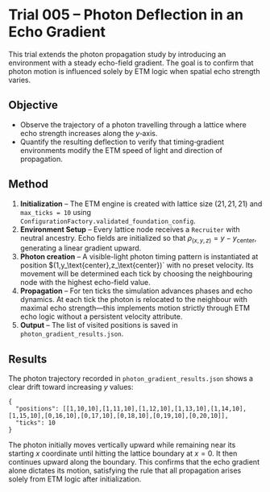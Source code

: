 # Trial 005 – Photon Deflection in an Echo Gradient

This trial extends the photon propagation study by introducing an environment with a steady echo-field gradient. The goal is to confirm that photon motion is influenced solely by ETM logic when spatial echo strength varies.

## Objective
- Observe the trajectory of a photon travelling through a lattice where echo strength increases along the $y$‑axis.
- Quantify the resulting deflection to verify that timing‐gradient environments modify the ETM speed of light and direction of propagation.

## Method
1. **Initialization** – The ETM engine is created with lattice size $(21,21,21)$ and `max_ticks = 10` using `ConfigurationFactory.validated_foundation_config`.
2. **Environment Setup** – Every lattice node receives a `Recruiter` with neutral ancestry. Echo fields are initialized so that $\rho_{(x,y,z)} = y - y_\text{center}$, generating a linear gradient upward.
3. **Photon creation** – A visible-light photon timing pattern is instantiated at position $(1,y_\text{center},z_\text{center})` with no preset velocity. Its movement will be determined each tick by choosing the neighbouring node with the highest echo-field value.
4. **Propagation** – For ten ticks the simulation advances phases and echo dynamics. At each tick the photon is relocated to the neighbour with maximal echo strength—this implements motion strictly through ETM echo logic without a persistent velocity attribute.
5. **Output** – The list of visited positions is saved in `photon_gradient_results.json`.


## Results
The photon trajectory recorded in `photon_gradient_results.json` shows a clear drift toward increasing $y$ values:

```
{
  "positions": [[1,10,10],[1,11,10],[1,12,10],[1,13,10],[1,14,10],[1,15,10],[0,16,10],[0,17,10],[0,18,10],[0,19,10],[0,20,10]],
  "ticks": 10
}
```

The photon initially moves vertically upward while remaining near its starting $x$ coordinate until hitting the lattice boundary at $x=0$. It then continues upward along the boundary. This confirms that the echo gradient alone dictates its motion, satisfying the rule that all propagation arises solely from ETM logic after initialization.
